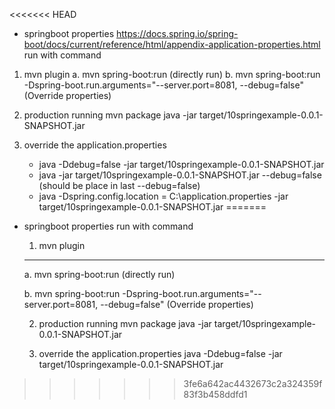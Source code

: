 <<<<<<< HEAD
* springboot properties https://docs.spring.io/spring-boot/docs/current/reference/html/appendix-application-properties.html
	run with command
	
1. mvn plugin
	 a. mvn spring-boot:run (directly run)
	 b. mvn spring-boot:run -Dspring-boot.run.arguments="--server.port=8081, --debug=false" (Override properties)
	
2. production running
	mvn package
	java -jar target/10springexample-0.0.1-SNAPSHOT.jar
	
3. override the application.properties
	- java -Ddebug=false -jar target/10springexample-0.0.1-SNAPSHOT.jar
	- java -jar target/10springexample-0.0.1-SNAPSHOT.jar --debug=false (should be place in last --debug=false)
	- java -Dspring.config.location = C:\application.properties -jar target/10springexample-0.0.1-SNAPSHOT.jar
=======
* springboot properties
	run with command
	
	1. mvn plugin
	--------------------
	 a. mvn spring-boot:run (directly run)
	
	 b. mvn spring-boot:run -Dspring-boot.run.arguments="--server.port=8081, --debug=false" (Override properties)
	
	2. production running
	mvn package
	java -jar target/10springexample-0.0.1-SNAPSHOT.jar
	
	3. override the application.properties
	java -Ddebug=false -jar target/10springexample-0.0.1-SNAPSHOT.jar
>>>>>>> 3fe6a642ac4432673c2a324359f83f3b458ddfd1
